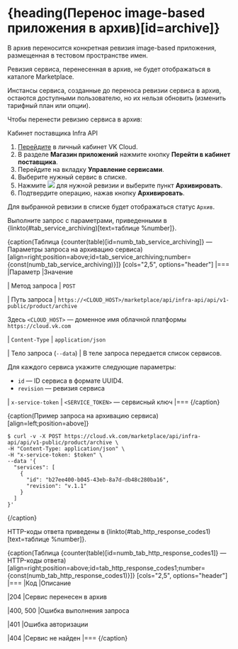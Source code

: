 # {heading(Перенос image-based приложения в архив)[id=archive]}

В архив переносится конкретная ревизия image-based приложения, размещенная в тестовом пространстве имен.

Ревизия сервиса, перенесенная в архив, не будет отображаться в каталоге Marketplace.

Инстансы сервиса, созданные до переноса ревизии сервиса в архив, остаются доступными пользователю, но их нельзя обновить (изменить тарифный план или опции).

Чтобы перенести ревизию сервиса в архив:

<tabs>
<tablist>
<tab>Кабинет поставщика</tab>
<tab>Infra API</tab>
</tablist>
<tabpanel>

1. [Перейдите](https://msk.cloud.vk.com/app/) в личный кабинет VK Cloud.
1. В разделе **Магазин приложений** нажмите кнопку **Перейти в кабинет поставщика**.
1. Перейдите на вкладку **Управление сервисами**.
1. Выберите нужный сервис в списке.
1. Нажмите ![ ](/ru/assets/more-icon.svg "inline") для нужной ревизии и выберите пункт **Архивировать**.
1. Подтвердите операцию, нажав кнопку **Архивировать**.

Для выбранной ревизии в списке будет отображаться статус `Архив`.

</tabpanel>
<tabpanel>

Выполните запрос с параметрами, приведенными в {linkto(#tab_service_archiving)[text=таблице %number]}.

{caption(Таблица {counter(table)[id=numb_tab_service_archiving]} — Параметры запроса на архивацию сервиса)[align=right;position=above;id=tab_service_archiving;number={const(numb_tab_service_archiving)}]}
[cols="2,5", options="header"]
|===
|Параметр
|Значение

|
Метод запроса
|
`POST`

|
Путь запроса
|
`https://<CLOUD_HOST>/marketplace/api/infra-api/api/v1-public/product/archive`

Здесь `<CLOUD_HOST>` — доменное имя облачной платформы `https://cloud.vk.com`

|
`Content-Type`
|
`application/json`

|
Тело запроса (`--data`)
|
В теле запроса передается список сервисов.

Для каждого сервиса укажите следующие параметры:

* `id` — ID сервиса в формате UUID4.
* `revision` — ревизия сервиса

|
`x-service-token`
|
`<SERVICE_TOKEN>` — сервисный ключ
|===
{/caption}

{caption(Пример запроса на архивацию сервиса)[align=left;position=above]}
```console
$ curl -v -X POST https://cloud.vk.com/marketplace/api/infra-api/api/v1-public/product/archive \
-H "Content-Type: application/json" \
-H "x-service-token: $token" \
--data '{
  "services": [
    {
      "id": "b27ee400-b045-43eb-8a7d-db48c280ba16",
      "revision": "v.1.1"
    }
  ]
}'
```
{/caption}

HTTP-коды ответа приведены в {linkto(#tab_http_response_codes1)[text=таблице %number]}.

{caption(Таблица {counter(table)[id=numb_tab_http_response_codes1]} — HTTP-коды ответа)[align=right;position=above;id=tab_http_response_codes1;number={const(numb_tab_http_response_codes1)}]}
[cols="2,5", options="header"]
|===
|Код
|Описание

|204
|Сервис перенесен в архив

|400, 500
|Ошибка выполнения запроса

|401
|Ошибка авторизации

|404
|Сервис не найден
|===
{/caption}

</tabpanel>
</tabs>